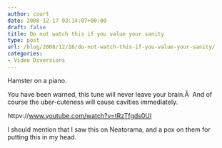```yaml
---
author: court
date: 2008-12-17 03:14:07+00:00
draft: false
title: Do not watch this if you value your sanity
type: post
url: /blog/2008/12/16/do-not-watch-this-if-you-value-your-sanity/
categories:
- Video Diversions
---
```


Hamster on a piano.

You have been warned, this tune will never leave your brain.Â  And of course the uber-cuteness will cause cavities immediately.

httpv://www.youtube.com/watch?v=tRzTfgds0UI

I should mention that I saw this on Neatorama, and a pox on them for putting this in my head.
